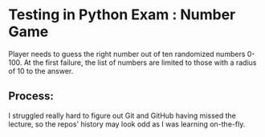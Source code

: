 # Testing in Python Exam : Number Game
Player needs to guess the right number out of ten randomized numbers 0-100.
At the first failure, the list of numbers are limited to those with a
radius of 10 to the answer.

## Process:
I struggled really hard to figure out Git and GitHub having missed the lecture,
so the repos' history may look odd as I was learning on-the-fly.
